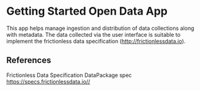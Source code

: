 # Getting Started Open Data App

This app helps manage ingestion and distribution of data collections along with metadata. The data collected via the user interface is suitable to implement the frictionless data specification (http://frictionlessdata.io).

## References

Frictionless Data Specification DataPackage spec https://specs.frictionlessdata.io//
